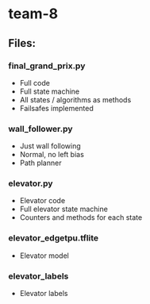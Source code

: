 # team-8

## Files:
### final_grand_prix.py
 - Full code
 - Full state machine
 - All states / algorithms as methods
 - Failsafes implemented

### wall_follower.py
 - Just wall following
 - Normal, no left bias
 - Path planner

### elevator.py
 - Elevator code
 - Full elevator state machine
 - Counters and methods for each state

### elevator_edgetpu.tflite
 - Elevator model

### elevator_labels
 - Elevator labels
